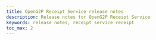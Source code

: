 ```yaml
---
title: OpenG2P Receipt Service release notes
description: Release notes for OpenG2P Receipt Service
keywords: release notes, receipt service receipt
toc_max: 2
---
```

